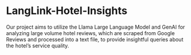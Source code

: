 # LangLink-Hotel-Insights
Our project aims to utilize the Llama Large Language Model and GenAI for analyzing large volume hotel reviews, which are scraped from Google Reviews and processed into a text file, to provide insightful queries about the hotel’s service quality.
